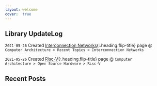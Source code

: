 ```yaml
---
layout: welcome
cover:  true
---
```


<!--author-->

## Library UpdateLog
`2021-05-26` Created [Interconnection Networks]{:.heading.flip-title} page @ `Computer Architecture > Recent Topics > Interconnection Networks`

[Interconnection Networks]: /lib/interconnect

`2021-05-26` Created [Risc-V]{:.heading.flip-title} page @ `Computer Architecture > Open Source Hardware > Risc-V`

[Risc-V]: /lib/riscV

## Recent Posts
<!--posts-->

